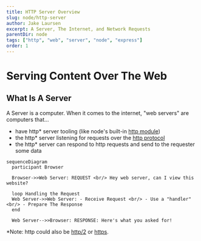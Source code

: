 ```yaml
---
title: HTTP Server Overview
slug: node/http-server
author: Jake Laursen
excerpt: A Server, The Internet, and Network Requests
parentDir: node
tags: ["http", "web", "server", "node", "express"]
order: 1
---
```


# Serving Content Over The Web

## What Is A Server
A Server is a computer. When it comes to the internet, "web servers" are computers that...
- have http* server tooling (like node's built-in [http module](https://nodejs.org/dist/latest-v18.x/docs/api/http.html))
- the http* server listening for requests over the [http protocol](https://developer.mozilla.org/en-US/docs/Web/HTTP/Overview)
- the http* server can respond to http requests and send to the requester some data
```mermaid
sequenceDiagram
  participant Browser

  Browser->>Web Server: REQUEST <br/> Hey web server, can I view this website?

  loop Handling the Request
  Web Server->>Web Server: - Receive Request <br/> - Use a "handler" <br/> - Prepare The Response
  end

  Web Server-->>Browser: RESPONSE: Here's what you asked for!
```

*Note: http could also be [http/2](https://nodejs.org/dist/latest-v18.x/docs/api/http2.html) or [https](https://nodejs.org/dist/latest-v18.x/docs/api/https.html).  
